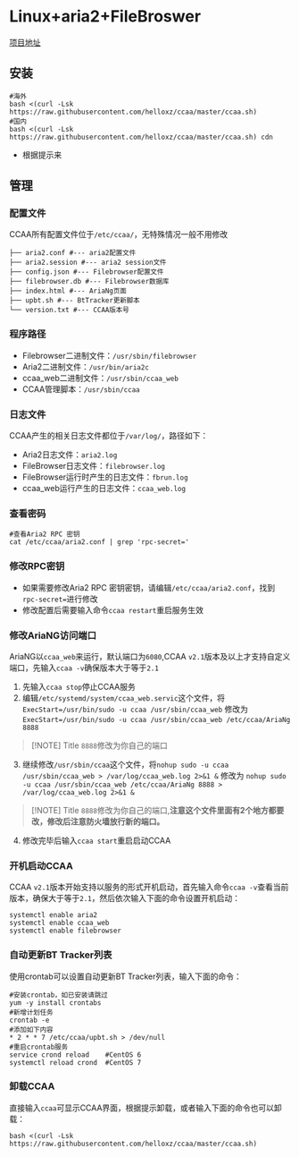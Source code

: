 # Linux+aria2+FileBroswer

[项目地址](https://github.com/helloxz/ccaa/)
## 安装
```shell
#海外
bash <(curl -Lsk https://raw.githubusercontent.com/helloxz/ccaa/master/ccaa.sh)
#国内
bash <(curl -Lsk https://raw.githubusercontent.com/helloxz/ccaa/master/ccaa.sh) cdn
```
- 根据提示来
## 管理
### 配置文件
CCAA所有配置文件位于`/etc/ccaa/`，无特殊情况一般不用修改
```shell
├── aria2.conf #--- aria2配置文件
├── aria2.session #--- aria2 session文件
├── config.json #--- Filebrowser配置文件
├── filebrowser.db #--- Filebrowser数据库
├── index.html #--- AriaNg页面
├── upbt.sh #--- BtTracker更新脚本
└── version.txt #--- CCAA版本号
```
### 程序路径
-   Filebrowser二进制文件：`/usr/sbin/filebrowser`
-   Aria2二进制文件：`/usr/bin/aria2c`
-   ccaa_web二进制文件：`/usr/sbin/ccaa_web`
-   CCAA管理脚本：`/usr/sbin/ccaa`
### 日志文件
CCAA产生的相关日志文件都位于`/var/log/`，路径如下：
-   Aria2日志文件：`aria2.log`
-   FileBrowser日志文件：`filebrowser.log`
-   FileBrowser运行时产生的日志文件：`fbrun.log`
-   ccaa_web运行产生的日志文件：`ccaa_web.log`
### 查看密码
```shell
#查看Aria2 RPC 密钥
cat /etc/ccaa/aria2.conf | grep 'rpc-secret='
```
### 修改RPC密钥
-   如果需要修改Aria2 RPC 密钥密钥，请编辑`/etc/ccaa/aria2.conf`，找到`rpc-secret=`进行修改
-   修改配置后需要输入命令`ccaa restart`重启服务生效
### 修改AriaNG访问端口
AriaNG以`ccaa_web`来运行，默认端口为`6080`,CCAA `v2.1`版本及以上才支持自定义端口，先输入`ccaa -v`确保版本大于等于`2.1`
1. 先输入`ccaa stop`停止CCAA服务
2. 编辑`/etc/systemd/system/ccaa_web.servic`这个文件，将`ExecStart=/usr/bin/sudo -u ccaa /usr/sbin/ccaa_web` 修改为 `ExecStart=/usr/bin/sudo -u ccaa /usr/sbin/ccaa_web /etc/ccaa/AriaNg 8888`
> [!NOTE] Title
> `8888`修改为你自己的端口
3. 继续修改`/usr/sbin/ccaa`这个文件，将`nohup sudo -u ccaa /usr/sbin/ccaa_web > /var/log/ccaa_web.log 2>&1 &` 修改为 `nohup sudo -u ccaa /usr/sbin/ccaa_web /etc/ccaa/AriaNg 8888 > /var/log/ccaa_web.log 2>&1 &`
> [!NOTE] Title
> `8888`修改为你自己的端口,**注意这个文件里面有2个地方都要改，修改后注意防火墙放行新的端口。**
4. 修改完毕后输入`ccaa start`重启启动CCAA
### 开机启动CCAA
CCAA `v2.1`版本开始支持以服务的形式开机启动，首先输入命令`ccaa -v`查看当前版本，确保大于等于`2.1`，然后依次输入下面的命令设置开机启动：
```shell
systemctl enable aria2
systemctl enable ccaa_web
systemctl enable filebrowser
```
### 自动更新BT Tracker列表
使用crontab可以设置自动更新BT Tracker列表，输入下面的命令：
```shell
#安装crontab，如已安装请跳过
yum -y install crontabs
#新增计划任务
crontab -e
#添加如下内容
* 2 * * 7 /etc/ccaa/upbt.sh > /dev/null
#重启crontab服务
service crond reload 	#CentOS 6
systemctl reload crond	#CentOS 7
```
### 卸载CCAA
直接输入`ccaa`可显示CCAA界面，根据提示卸载，或者输入下面的命令也可以卸载：
```shell
bash <(curl -Lsk https://raw.githubusercontent.com/helloxz/ccaa/master/ccaa.sh)
```
